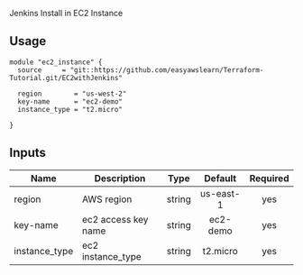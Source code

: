 Jenkins Install in EC2 Instance

## Usage

```hcl
module "ec2_instance" {
  source     = "git::https://github.com/easyawslearn/Terraform-Tutorial.git/EC2withJenkins"

  region        = "us-west-2"
  key-name      = "ec2-demo"
  instance_type = "t2.micro"

}
```

## Inputs

| Name | Description | Type | Default | Required |
|------|-------------|:----:|:-----:|:-----:|
| region | AWS region | string | us-east-1 | yes |
| key-name | ec2 access key name | string | ec2-demo | yes |
| instance_type | ec2 instance_type | string | t2.micro | yes |
